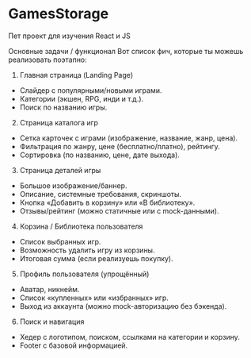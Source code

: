 # GamesStorage
Пет проект для изучения React и JS  


Основные задачи / функционал
Вот список фич, которые ты можешь реализовать поэтапно:

1. Главная страница (Landing Page)
  - Слайдер с популярными/новыми играми.
  - Категории (экшен, RPG, инди и т.д.).
  - Поиск по названию игры.
2. Страница каталога игр
  - Сетка карточек с играми (изображение, название, жанр, цена).
  - Фильтрация по жанру, цене (бесплатно/платно), рейтингу.
  - Сортировка (по названию, цене, дате выхода).
3. Страница деталей игры
  - Большое изображение/баннер.
  - Описание, системные требования, скриншоты.
  - Кнопка «Добавить в корзину» или «В библиотеку».
  - Отзывы/рейтинг (можно статичные или с mock-данными).
4. Корзина / Библиотека пользователя
  - Список выбранных игр.
  - Возможность удалить игру из корзины.
  - Итоговая сумма (если реализуешь покупку).
5. Профиль пользователя (упрощённый)
  - Аватар, никнейм.
  - Список «купленных» или «избранных» игр.
  - Выход из аккаунта (можно mock-авторизацию без бэкенда).
6. Поиск и навигация
  - Хедер с логотипом, поиском, ссылками на категории и корзину.
  - Footer с базовой информацией.

